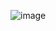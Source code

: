![image](https://github.com/beatrizveloso/queen-s/assets/156534028/beec59c1-fb8e-420e-ad46-bece78c3a2d8)
